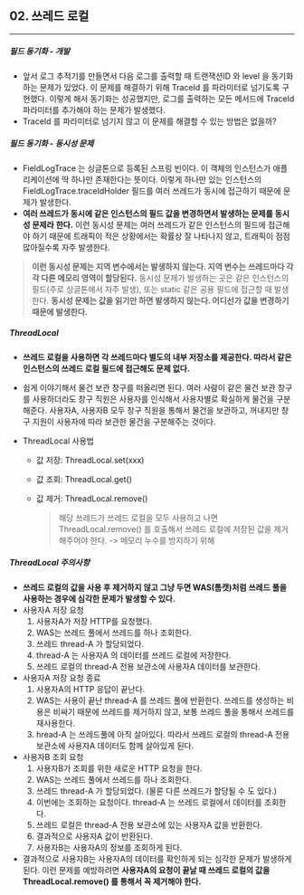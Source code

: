 ## 02. 쓰레드 로컬

----

##### 필드 동기화 - 개발

- 앞서 로그 추적기를 만들면서 다음 로그를 출력할 때 트랜잭션ID 와 level 을 동기화 하는 문제가 있었다. 이 문제를 해결하기 위해 TraceId 를 파라미터로 넘기도록 구현했다. 이렇게 해서 동기화는 성공했지만, 로그를 출력하는 모든 메서드에 TraceId 파라미터를 추가해야 하는 문제가 발생했다.
- TraceId 를 파라미터로 넘기지 않고 이 문제를 해결할 수 있는 방법은 없을까?



##### 필드 동기화 - 동시성 문제

- FieldLogTrace 는 싱글톤으로 등록된 스프링 빈이다.
  이 객체의 인스턴스가 애플리케이션에 딱 하나만 존재한다는 뜻이다. 
  이렇게 하나만 있는 인스턴스의 FieldLogTrace.traceIdHolder 필드를 여러 쓰레드가 동시에 접근하기 때문에 문제가 발생한다.
- **여러 쓰레드가 동시에 같은 인스턴스의 필드 값을 변경하면서 발생하는 문제를 동시성 문제라 한다.** 
  이런 동시성 문제는 여러 쓰레드가 같은 인스턴스의 필드에 접근해야 하기 때문에 트래픽이 적은 상황에서는 확률상 잘 나타나지 않고, 트래픽이 점점 많아질수록 자주 발생한다.

>**이런 동시성 문제는 지역 변수에서는 발생하지 않는다. 지역 변수는 쓰레드마다 각각 다른 메모리 영역이 할당된다.**
>동시성 문제가 발생하는 곳은 같은 인스턴스의 필드(주로 싱글톤에서 자주 발생), 또는 static 같은 공용 필드에 접근할 때 발생한다.
>**동시성 문제는 값을 읽기만 하면 발생하지 않는다. 어디선가 값을 변경하기 때문에 발생한다.**



##### ThreadLocal

- **쓰레드 로컬을 사용하면 각 쓰레드마다 별도의 내부 저장소를 제공한다. 따라서 같은 인스턴스의 쓰레드 로컬 필드에 접근해도 문제 없다.**

- 쉽게 이야기해서 물건 보관 창구를 떠올리면 된다. 
  여러 사람이 같은 물건 보관 창구를 사용하더라도 창구 직원은 사용자를 인식해서 사용자별로 확실하게 물건을 구분해준다.
  사용자A, 사용자B 모두 창구 직원을 통해서 물건을 보관하고, 꺼내지만 창구 지원이 사용자에 따라 보관한 물건을 구분해주는 것이다.

- ThreadLocal 사용법

  - 값 저장: ThreadLocal.set(xxx)

  - 값 조회: ThreadLocal.get()

  - 값 제거: ThreadLocal.remove()

    >해당 쓰레드가 쓰레드 로컬을 모두 사용하고 나면 ThreadLocal.remove() 를 호출해서 쓰레드 로컬에 저장된 값을 제거해주어야 한다. 
    >-> 메모리 누수를 방지하기 위해



##### ThreadLocal 주의사항

- **쓰레드 로컬의 값을 사용 후 제거하지 않고 그냥 두면 WAS(톰캣)처럼 쓰레드 풀을 사용하는 경우에 심각한 문제가 발생할 수 있다.**
- 사용자A 저장 요청
  1. 사용자A가 저장 HTTP를 요청했다.
  2. WAS는 쓰레드 풀에서 쓰레드를 하나 조회한다.
  3. 쓰레드 thread-A 가 할당되었다.
  4. thread-A 는 사용자A 의 데이터를 쓰레드 로컬에 저장한다.
  5. 쓰레드 로컬의 thread-A 전용 보관소에 사용자A 데이터를 보관한다.
- 사용자A 저장 요청 종료
  1. 사용자A의 HTTP 응답이 끝난다.
  2. WAS는 사용이 끝난 thread-A 를 쓰레드 풀에 반환한다. 
     쓰레드를 생성하는 비용은 비싸기 때문에 쓰레드를 제거하지 않고, 보통 쓰레드 풀을 통해서 쓰레드를 재사용한다.
  3. hread-A 는 쓰레드풀에 아직 살아있다. 따라서 쓰레드 로컬의 thread-A 전용 보관소에 사용자A 데이터도 함께 살아있게 된다.
- 사용자B 조회 요청
  1. 사용자B가 조회를 위한 새로운 HTTP 요청을 한다.
  2. WAS는 쓰레드 풀에서 쓰레드를 하나 조회한다.
  3. 쓰레드 thread-A 가 할당되었다. (물론 다른 쓰레드가 할당될 수 도 있다.)
  4. 이번에는 조회하는 요청이다. thread-A 는 쓰레드 로컬에서 데이터를 조회한다.
  5. 쓰레드 로컬은 thread-A 전용 보관소에 있는 사용자A 값을 반환한다.
  6. 결과적으로 사용자A 값이 반환된다.
  7. 사용자B는 사용자A의 정보를 조회하게 된다.
- 결과적으로 사용자B는 사용자A의 데이터를 확인하게 되는 심각한 문제가 발생하게 된다.
  이런 문제를 예방하려면 **사용자A의 요청이 끝날 때 쓰레드 로컬의 값을 ThreadLocal.remove() 를 통해서 꼭 제거해야 한다.**